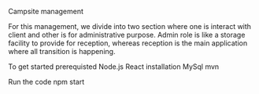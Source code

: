 Campsite management

For this management, we divide into two section where one is interact with client and other is for administrative purpose. Admin role is like a storage facility to provide for reception, whereas reception is the main application where all transition is happening.

To get started
prerequisted
    Node.js
    React installation
    MySql
    mvn

Run the code
    npm start